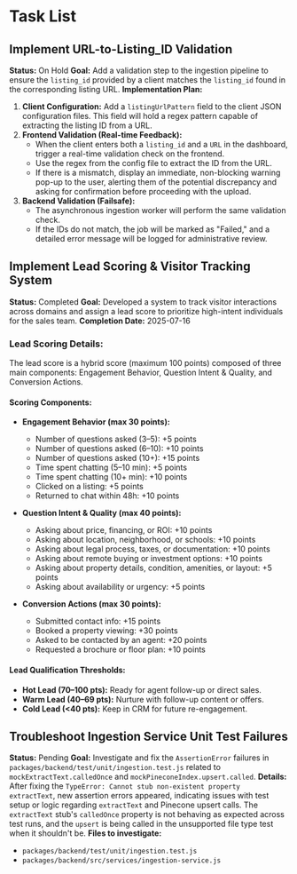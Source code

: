 # Task List

## Implement URL-to-Listing_ID Validation
**Status:** On Hold
**Goal:** Add a validation step to the ingestion pipeline to ensure the `listing_id` provided by a client matches the `listing_id` found in the corresponding listing URL.
**Implementation Plan:**
1.  **Client Configuration:** Add a `listingUrlPattern` field to the client JSON configuration files. This field will hold a regex pattern capable of extracting the listing ID from a URL.
2.  **Frontend Validation (Real-time Feedback):**
    *   When the client enters both a `listing_id` and a `URL` in the dashboard, trigger a real-time validation check on the frontend.
    *   Use the regex from the config file to extract the ID from the URL.
    *   If there is a mismatch, display an immediate, non-blocking warning pop-up to the user, alerting them of the potential discrepancy and asking for confirmation before proceeding with the upload.
3.  **Backend Validation (Failsafe):**
    *   The asynchronous ingestion worker will perform the same validation check.
    *   If the IDs do not match, the job will be marked as "Failed," and a detailed error message will be logged for administrative review.


## Implement Lead Scoring & Visitor Tracking System
**Status:** Completed
**Goal:** Developed a system to track visitor interactions across domains and assign a lead score to prioritize high-intent individuals for the sales team.
**Completion Date:** 2025-07-16

### Lead Scoring Details:
The lead score is a hybrid score (maximum 100 points) composed of three main components: Engagement Behavior, Question Intent & Quality, and Conversion Actions.

#### Scoring Components:

-   **Engagement Behavior (max 30 points):**
    -   Number of questions asked (3–5): +5 points
    -   Number of questions asked (6–10): +10 points
    -   Number of questions asked (10+): +15 points
    -   Time spent chatting (5–10 min): +5 points
    -   Time spent chatting (10+ min): +10 points
    -   Clicked on a listing: +5 points
    -   Returned to chat within 48h: +10 points

-   **Question Intent & Quality (max 40 points):**
    -   Asking about price, financing, or ROI: +10 points
    -   Asking about location, neighborhood, or schools: +10 points
    -   Asking about legal process, taxes, or documentation: +10 points
    -   Asking about remote buying or investment options: +10 points
    -   Asking about property details, condition, amenities, or layout: +5 points
    -   Asking about availability or urgency: +5 points

-   **Conversion Actions (max 30 points):**
    -   Submitted contact info: +15 points
    -   Booked a property viewing: +30 points
    -   Asked to be contacted by an agent: +20 points
    -   Requested a brochure or floor plan: +10 points

#### Lead Qualification Thresholds:

-   **Hot Lead (70–100 pts):** Ready for agent follow-up or direct sales.
-   **Warm Lead (40–69 pts):** Nurture with follow-up content or offers.
-   **Cold Lead (<40 pts):** Keep in CRM for future re-engagement.

## Troubleshoot Ingestion Service Unit Test Failures
**Status:** Pending
**Goal:** Investigate and fix the `AssertionError` failures in `packages/backend/test/unit/ingestion.test.js` related to `mockExtractText.calledOnce` and `mockPineconeIndex.upsert.called`.
**Details:** After fixing the `TypeError: Cannot stub non-existent property extractText`, new assertion errors appeared, indicating issues with test setup or logic regarding `extractText` and Pinecone upsert calls. The `extractText` stub's `calledOnce` property is not behaving as expected across test runs, and the `upsert` is being called in the unsupported file type test when it shouldn't be.
**Files to investigate:**
- `packages/backend/test/unit/ingestion.test.js`
- `packages/backend/src/services/ingestion-service.js`